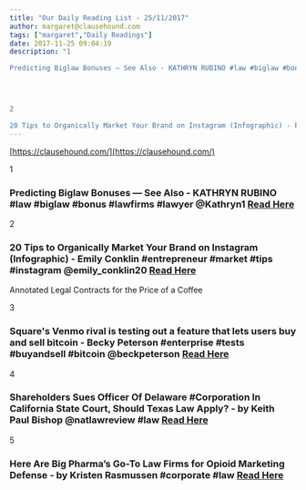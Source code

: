 ```yaml
---
title: "Our Daily Reading List - 25/11/2017"
author: margaret@clausehound.com
tags: ["margaret","Daily Readings"]
date: 2017-11-25 09:04:19
description: "1

Predicting Biglaw Bonuses — See Also - KATHRYN RUBINO #law #biglaw #bonus #lawfirms #lawyer @Kathryn1 Read Here

 


2

20 Tips to Organically Market Your Brand on Instagram (Infographic) - Emil..."
---
```


[https://clausehound.com/](https://clausehound.com/)

1

### Predicting Biglaw Bonuses — See Also - KATHRYN RUBINO #law #biglaw #bonus #lawfirms #lawyer @Kathryn1 [Read Here](https://abovethelaw.com/2017/11/predicting-biglaw-bonuses-see-also/)

 

2

### 20 Tips to Organically Market Your Brand on Instagram (Infographic) - Emily Conklin #entrepreneur #market #tips #instagram @emily_conklin20 [Read Here](https://www.entrepreneur.com/article/304783)

Annotated Legal Contracts
for the Price of a Coffee

3

### Square's Venmo rival is testing out a feature that lets users buy and sell bitcoin - Becky Peterson #enterprise #tests #buyandsell #bitcoin @beckpeterson [Read Here](http://www.businessinsider.com/bitcoin-price-venmo-square-cash-app-2017-11)

 

4

### Shareholders Sues Officer Of Delaware #Corporation In California State Court, Should Texas Law Apply? - by Keith Paul Bishop @natlawreview #law [Read Here](https://goo.gl/sdrAi1)

 

5

### Here Are Big Pharma’s Go-To Law Firms for Opioid Marketing Defense - by Kristen Rasmussen #corporate #law [Read Here](https://goo.gl/Amu12x)

 